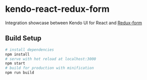 # kendo-react-redux-form
Integration showcase between Kendo UI for React and [Redux-form](https://redux-form.com/7.3.0/)

## Build Setup


```bash
# install dependencies
npm install
# serve with hot reload at localhost:3000
npm start
# build for production with minification
npm run build
